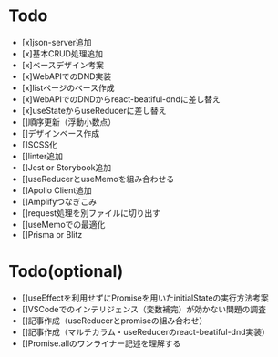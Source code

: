 # Todo
- [x]json-server追加
- [x]基本CRUD処理追加
- [x]ベースデザイン考案
- [x]WebAPIでのDND実装
- [x]listページのベース作成
- [x]WebAPIでのDNDからreact-beatiful-dndに差し替え
- [x]useStateからuseReducerに差し替え
- []順序更新（浮動小数点）
- []デザインベース作成
- []SCSS化
- []linter追加
- []Jest or Storybook追加
- []useReducerとuseMemoを組み合わせる
- []Apollo Client追加
- []Amplifyつなぎこみ
- []request処理を別ファイルに切り出す
- []useMemoでの最適化
- []Prisma or Blitz

# Todo(optional)
- []useEffectを利用せずにPromiseを用いたinitialStateの実行方法考案
- []VSCodeでのインテリジェンス（変数補完）が効かない問題の調査
- []記事作成（useReducerとpromiseの組み合わせ）
- []記事作成（マルチカラム・useReducerのreact-beatiful-dnd実装）
- []Promise.allのワンライナー記述を理解する
